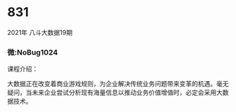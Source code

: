 # 831
2021年 八斗大数据19期
### 微:NoBug1024 


课程介绍：

大数据正在改变着商业游戏规则，为企业解决传统业务问题带来变革的机遇。毫无疑问，当未来企业尝试分析现有海量信息以推动业务价值增值时，必定会采用大数据技术。
